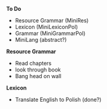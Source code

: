 **To Do**
- Resource Grammar (MiniRes)
- Lexicon (MiniLexiconPol)
- Grammar (MiniGrammarPol)
- MiniLang (abstract?)

**Resource Grammar**
- Read chapters 
- look through book 
- Bang head on wall 

**Lexicon**
- Translate English to Polish (done?)

